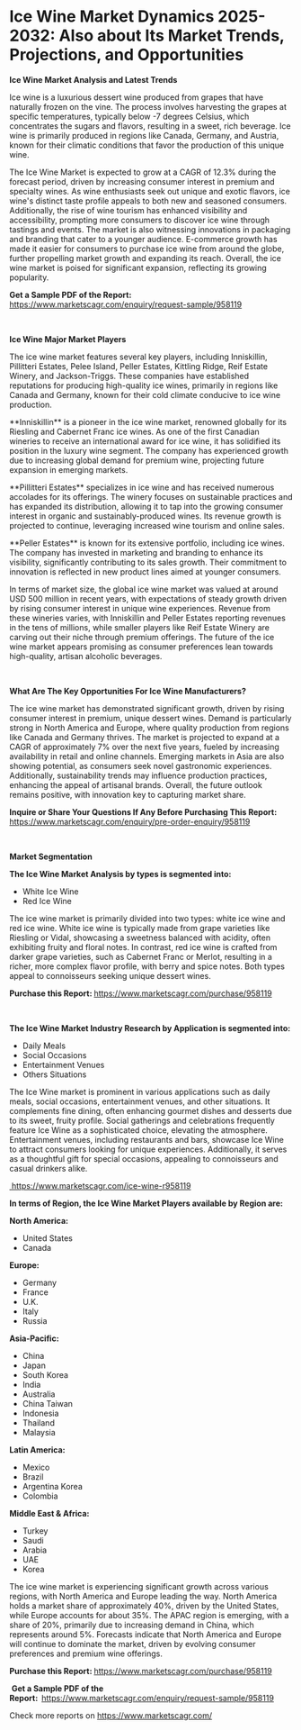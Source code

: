 <p><h1>Ice Wine Market Dynamics 2025-2032: Also about Its Market Trends, Projections, and Opportunities</h1></p><p><strong>Ice Wine Market Analysis and Latest Trends</strong></p>
<p><p>Ice wine is a luxurious dessert wine produced from grapes that have naturally frozen on the vine. The process involves harvesting the grapes at specific temperatures, typically below -7 degrees Celsius, which concentrates the sugars and flavors, resulting in a sweet, rich beverage. Ice wine is primarily produced in regions like Canada, Germany, and Austria, known for their climatic conditions that favor the production of this unique wine.</p><p>The Ice Wine Market is expected to grow at a CAGR of 12.3% during the forecast period, driven by increasing consumer interest in premium and specialty wines. As wine enthusiasts seek out unique and exotic flavors, ice wine's distinct taste profile appeals to both new and seasoned consumers. Additionally, the rise of wine tourism has enhanced visibility and accessibility, prompting more consumers to discover ice wine through tastings and events. The market is also witnessing innovations in packaging and branding that cater to a younger audience. E-commerce growth has made it easier for consumers to purchase ice wine from around the globe, further propelling market growth and expanding its reach. Overall, the ice wine market is poised for significant expansion, reflecting its growing popularity.</p></p>
<p><strong>Get a Sample PDF of the Report:&nbsp;</strong> <a href="https://www.marketscagr.com/enquiry/request-sample/958119?utm_campaign=2520&utm_medium=2&utm_source=Github&utm_content=ia&utm_term=07042025&utm_id=ice-wine">https://www.marketscagr.com/enquiry/request-sample/958119</a></p>
<p>&nbsp;</p>
<p><strong>Ice Wine Major Market Players</strong></p>
<p><p>The ice wine market features several key players, including Inniskillin, Pillitteri Estates, Pelee Island, Peller Estates, Kittling Ridge, Reif Estate Winery, and Jackson-Triggs. These companies have established reputations for producing high-quality ice wines, primarily in regions like Canada and Germany, known for their cold climate conducive to ice wine production.</p><p>**Inniskillin** is a pioneer in the ice wine market, renowned globally for its Riesling and Cabernet Franc ice wines. As one of the first Canadian wineries to receive an international award for ice wine, it has solidified its position in the luxury wine segment. The company has experienced growth due to increasing global demand for premium wine, projecting future expansion in emerging markets.</p><p>**Pillitteri Estates** specializes in ice wine and has received numerous accolades for its offerings. The winery focuses on sustainable practices and has expanded its distribution, allowing it to tap into the growing consumer interest in organic and sustainably-produced wines. Its revenue growth is projected to continue, leveraging increased wine tourism and online sales.</p><p>**Peller Estates** is known for its extensive portfolio, including ice wines. The company has invested in marketing and branding to enhance its visibility, significantly contributing to its sales growth. Their commitment to innovation is reflected in new product lines aimed at younger consumers.</p><p>In terms of market size, the global ice wine market was valued at around USD 500 million in recent years, with expectations of steady growth driven by rising consumer interest in unique wine experiences. Revenue from these wineries varies, with Inniskillin and Peller Estates reporting revenues in the tens of millions, while smaller players like Reif Estate Winery are carving out their niche through premium offerings. The future of the ice wine market appears promising as consumer preferences lean towards high-quality, artisan alcoholic beverages.</p></p>
<p>&nbsp;</p>
<p><strong>What Are The Key Opportunities For Ice Wine Manufacturers?</strong></p>
<p><p>The ice wine market has demonstrated significant growth, driven by rising consumer interest in premium, unique dessert wines. Demand is particularly strong in North America and Europe, where quality production from regions like Canada and Germany thrives. The market is projected to expand at a CAGR of approximately 7% over the next five years, fueled by increasing availability in retail and online channels. Emerging markets in Asia are also showing potential, as consumers seek novel gastronomic experiences. Additionally, sustainability trends may influence production practices, enhancing the appeal of artisanal brands. Overall, the future outlook remains positive, with innovation key to capturing market share.</p></p>
<p><strong>Inquire or Share Your Questions If Any Before Purchasing This Report:</strong> <a href="https://www.marketscagr.com/enquiry/pre-order-enquiry/958119?utm_campaign=2520&utm_medium=2&utm_source=Github&utm_content=ia&utm_term=07042025&utm_id=ice-wine">https://www.marketscagr.com/enquiry/pre-order-enquiry/958119</a></p>
<p>&nbsp;</p>
<p><strong>Market Segmentation</strong></p>
<p><strong>The Ice Wine Market Analysis by types is segmented into:</strong></p>
<p><ul><li>White Ice Wine</li><li>Red Ice Wine</li></ul></p>
<p><p>The ice wine market is primarily divided into two types: white ice wine and red ice wine. White ice wine is typically made from grape varieties like Riesling or Vidal, showcasing a sweetness balanced with acidity, often exhibiting fruity and floral notes. In contrast, red ice wine is crafted from darker grape varieties, such as Cabernet Franc or Merlot, resulting in a richer, more complex flavor profile, with berry and spice notes. Both types appeal to connoisseurs seeking unique dessert wines.</p></p>
<p><strong>Purchase this Report:&nbsp;</strong><a href="https://www.marketscagr.com/purchase/958119?utm_campaign=2520&utm_medium=2&utm_source=Github&utm_content=ia&utm_term=07042025&utm_id=ice-wine">https://www.marketscagr.com/purchase/958119</a></p>
<p>&nbsp;</p>
<p><strong>The Ice Wine Market Industry Research by Application is segmented into:</strong></p>
<p><ul><li>Daily Meals</li><li>Social Occasions</li><li>Entertainment Venues</li><li>Others Situations</li></ul></p>
<p><p>The Ice Wine market is prominent in various applications such as daily meals, social occasions, entertainment venues, and other situations. It complements fine dining, often enhancing gourmet dishes and desserts due to its sweet, fruity profile. Social gatherings and celebrations frequently feature Ice Wine as a sophisticated choice, elevating the atmosphere. Entertainment venues, including restaurants and bars, showcase Ice Wine to attract consumers looking for unique experiences. Additionally, it serves as a thoughtful gift for special occasions, appealing to connoisseurs and casual drinkers alike.</p></p>
<p><a href="https://www.marketscagr.com/ice-wine-r958119?utm_campaign=2520&utm_medium=2&utm_source=Github&utm_content=ia&utm_term=07042025&utm_id=ice-wine">&nbsp;https://www.marketscagr.com/ice-wine-r958119</a></p>
<p><strong>In terms of Region, the Ice Wine Market Players available by Region are:</strong></p>
<p>
    <p> <strong> North America: </strong>
        <ul>
            <li>United States</li>
            <li>Canada</li>
        </ul>
        </p> 
    <p> <strong> Europe: </strong>
        <ul>
            <li>Germany</li>
            <li>France</li>
            <li>U.K.</li>
            <li>Italy</li>
            <li>Russia</li>
        </ul>
        </p> 
    <p> <strong> Asia-Pacific: </strong>
        <ul>
            <li>China</li>
            <li>Japan</li>
            <li>South Korea</li>
            <li>India</li>
            <li>Australia</li>
            <li>China Taiwan</li>
            <li>Indonesia</li>
            <li>Thailand</li>
            <li>Malaysia</li>
        </ul>
        </p> 
    <p> <strong> Latin America: </strong>
        <ul>
            <li>Mexico</li>
            <li>Brazil</li>
            <li>Argentina Korea</li>
            <li>Colombia</li>
        </ul>
        </p> 
    <p> <strong> Middle East & Africa: </strong>
        <ul>
            <li>Turkey</li>
            <li>Saudi</li>
            <li>Arabia</li>
            <li>UAE</li>
            <li>Korea</li>
        </ul>
    </p>
    </p>
<p><p>The ice wine market is experiencing significant growth across various regions, with North America and Europe leading the way. North America holds a market share of approximately 40%, driven by the United States, while Europe accounts for about 35%. The APAC region is emerging, with a share of 20%, primarily due to increasing demand in China, which represents around 5%. Forecasts indicate that North America and Europe will continue to dominate the market, driven by evolving consumer preferences and premium wine offerings.</p></p>
<p><strong>Purchase this Report: </strong><a href="https://www.marketscagr.com/purchase/958119?utm_campaign=2520&utm_medium=2&utm_source=Github&utm_content=ia&utm_term=07042025&utm_id=ice-wine">https://www.marketscagr.com/purchase/958119</a></p>
<p>&nbsp;<strong>Get a Sample PDF of the Report:&nbsp;&nbsp;</strong><a href="https://www.marketscagr.com/enquiry/request-sample/958119?utm_campaign=2520&utm_medium=2&utm_source=Github&utm_content=ia&utm_term=07042025&utm_id=ice-wine">https://www.marketscagr.com/enquiry/request-sample/958119</a></p>
<p><strong></strong></p>
<p>Check more reports on <a href="https://www.marketscagr.com/?utm_campaign=2520&utm_medium=2&utm_source=Github&utm_content=ia&utm_term=07042025&utm_id=ice-wine">https://www.marketscagr.com/</a></p>